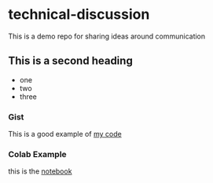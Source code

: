 # technical-discussion
This is a demo repo for sharing ideas around communication

## This is a second heading

* one
* two
* three

### Gist
This is a good example of [my code](https://gist.github.com/kumaparajita104/ff2710c77f67f5dd2ef5220d08665eca)

### Colab Example

this is the [notebook](https://github.com/kumaparajita104/technical-discussion/blob/main/technical_docs.ipynb)
